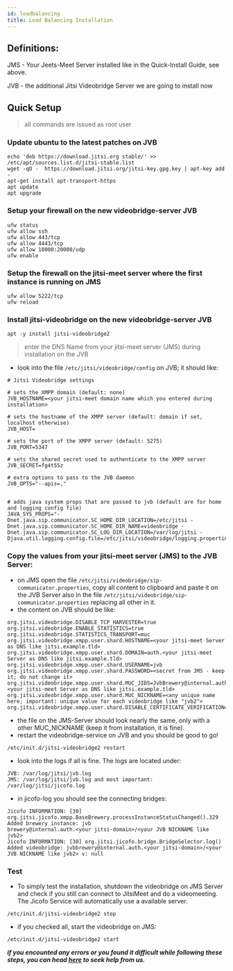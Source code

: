 ```yaml
---
id: loadbalancing
title: Load Balancing Installation
---
```


## Definitions:

JMS - Your Jeets-Meet Server installed like in the Quick-Install Guide, see above.

JVB - the additional Jitsi Videobridge Server we are going to install now

## Quick Setup

> all commands are issued as root user

### Update ubuntu to the latest patches on JVB

```
echo 'deb https://download.jitsi.org stable/' >> /etc/apt/sources.list.d/jitsi-stable.list
wget -qO -  https://download.jitsi.org/jitsi-key.gpg.key | apt-key add -
apt-get install apt-transport-https
apt update
apt upgrade
```

### Setup your firewall on the new videobridge-server JVB

```
ufw status
ufw allow ssh
ufw allow 443/tcp
ufw allow 4443/tcp
ufw allow 10000:20000/udp
ufw enable
```

### Setup the firewall on the jitsi-meet server where the first instance is running on JMS

```
ufw allow 5222/tcp
ufw reload
```

### Install jitsi-videobridge on the new videobridge-server JVB

```
apt -y install jitsi-videobridge2
```

> enter the DNS Name from your jitsi-meet server (JMS) during installation on the JVB

- look into the file `/etc/jitsi/videobridge/config` on JVB; it should like:

```
# Jitsi Videobridge settings

# sets the XMPP domain (default: none)
JVB_HOSTNAME=<your jitsi-meet domain name which you entered during installation>

# sets the hostname of the XMPP server (default: domain if set, localhost otherwise)
JVB_HOST=

# sets the port of the XMPP server (default: 5275)
JVB_PORT=5347

# sets the shared secret used to authenticate to the XMPP server
JVB_SECRET=fg4t55z

# extra options to pass to the JVB daemon
JVB_OPTS="--apis=,"


# adds java system props that are passed to jvb (default are for home and logging config file)
JAVA_SYS_PROPS="-Dnet.java.sip.communicator.SC_HOME_DIR_LOCATION=/etc/jitsi -Dnet.java.sip.communicator.SC_HOME_DIR_NAME=videobridge -Dnet.java.sip.communicator.SC_LOG_DIR_LOCATION=/var/log/jitsi -Djava.util.logging.config.file=/etc/jitsi/videobridge/logging.properties"
```

### Copy the values from your jitsi-meet server (JMS) to the JVB Server:

- on JMS open the file `/etc/jitsi/videobridge/sip-communicator.properties`, copy all content to clipboard and paste it on the JVB Server also in the file `/etc/jitsi/videobridge/sip-communicator.properties` replacing all other in it.
- the content on JVB should be like:

```
org.jitsi.videobridge.DISABLE_TCP_HARVESTER=true
org.jitsi.videobridge.ENABLE_STATISTICS=true
org.jitsi.videobridge.STATISTICS_TRANSPORT=muc
org.jitsi.videobridge.xmpp.user.shard.HOSTNAME=<your jitsi-meet Server as DNS like jitsi.example.tld>
org.jitsi.videobridge.xmpp.user.shard.DOMAIN=auth.<your jitsi-meet Server as DNS like jitsi.example.tld>
org.jitsi.videobridge.xmpp.user.shard.USERNAME=jvb
org.jitsi.videobridge.xmpp.user.shard.PASSWORD=<secret from JMS - keep it; do not change it>
org.jitsi.videobridge.xmpp.user.shard.MUC_JIDS=JvbBrewery@internal.auth.<your jitsi-meet Server as DNS like jitsi.example.tld>
org.jitsi.videobridge.xmpp.user.shard.MUC_NICKNAME=<any unique name here; important: unique value for each videobridge like "jvb2">
org.jitsi.videobridge.xmpp.user.shard.DISABLE_CERTIFICATE_VERIFICATION=true
```

- the file on the JMS-Server should look nearly the same, only with a other MUC_NICKNAME (keep it from installation, it is fine).
- restart the videobridge-service on JVB and you should be good to go!

```
/etc/init.d/jitsi-videobridge2 restart
```

- look into the logs if all is fine. The logs are located under:

```
JVB: /var/log/jitsi/jvb.log
JMS: /var/log/jitsi/jvb.log and most important: /var/log/jitsi/jicofo.log
```

- in jicofo-log you should see the connecting bridges:

```
Jicofo INFORMATION: [30] org.jitsi.jicofo.xmpp.BaseBrewery.processInstanceStatusChanged().329 Added brewery instance: jvb
brewery@internal.auth.<your jitsi-domain>/<your JVB NICKNAME like jvb2>
Jicofo INFORMATION: [30] org.jitsi.jicofo.bridge.BridgeSelector.log() Added videobridge: jvbbrewery@internal.auth.<your jitsi-domain>/<your JVB NICKNAME like jvb2> v: null
```

### Test

- To simply test the installation, shutdown the videobridge on JMS Server and check if you still can connect to JitsiMeet and do a videomeeting. The Jicofo Service will automatically use a available server.

```
/etc/init.d/jitsi-videobridge2 stop
```

- if you checked all, start the videobridge on JMS:

```
/etc/init.d/jitsi-videobridge2 start
```

**_if you encounted any errors or you found it difficult while following these steps, you can head [here](https://docs.easyjitsi.com/docs/help) to seek help from us._**
